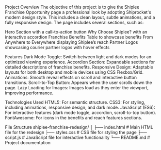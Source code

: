 Project Overview
The objective of this project is to give the Shiplee Franchise Opportunity page a professional look by adopting Shiprocket's modern design style. This includes a clean layout, subtle animations, and a fully responsive design. The page includes several sections, such as:

Hero Section with a call-to-action button
Why Choose Shiplee? with an interactive accordion
Franchise Benefits Table to showcase benefits
From Anywhere to Everywhere displaying Shiplee’s reach
Partner Logos showcasing courier partner logos with hover effects

Features
Dark Mode Toggle: Switch between light and dark modes for an optimized viewing experience.
Accordion Section: Expandable sections for detailed descriptions of franchise benefits.
Responsive Design: Adaptable layouts for both desktop and mobile devices using CSS Flexbox/Grid.
Animations: Smooth reveal effects on scroll and interactive button transitions.
Scroll-to-Top Button: Appears when the user scrolls down the page.
Lazy Loading for Images: Images load as they enter the viewport, improving performance.

Technologies Used
HTML5: For semantic structure.
CSS3: For styling, including animations, responsive design, and dark mode.
JavaScript (ES6): For interactive features (dark mode toggle, accordion, scroll-to-top button).
FontAwesome: For icons in the benefits and reach features sections.

File Structure
shiplee-franchise-redesign/
│
├── index.html           # Main HTML file for the redesign
├── styles.css           # CSS file for styling the page
├── script.js            # JavaScript file for interactive functionality
└── README.md            # Project documentation


